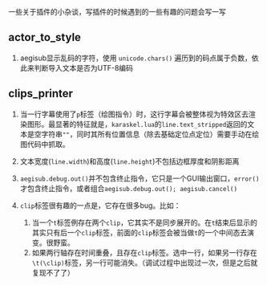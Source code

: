 一些关于插件的小杂谈，写插件的时候遇到的一些有趣的问题会写一写

## actor_to_style

1. aegisub显示乱码的字符，使用 `unicode.chars()` 遍历到的码点属于负数，依此来判断导入文本是否为UTF-8编码


## clips_printer

1. 当一行字幕使用了`p`标签（绘图指令）时，这行字幕会被整体视为特效区去渲染图形。最显著的特征就是，`karaskel.lua`的`line.text_stripped`返回的文本是空字符串`""`，同时其所有位置信息（除去基础定位点定位）需要手动在绘图代码中抓取。
2. 文本宽度(`line.width`)和高度(`line.height`)不包括边框厚度和阴影距离
3. `aegisub.debug.out()`并不包含终止指令，它只是一个GUI输出窗口，`error()`才包含终止指令，或者组合`aegisub.debug.out(); aegisub.cancel()`




4.  `clip`标签很有趣的一点是，它存在很多bug。比如：

	  1. 当一个`t`标签例存在两个`clip`，它其实不是同步展开的。在`t`结束后显示的其实只有后一个`clip`标签，前面的`clip`标签会被当做`t`的一个中间态去演变。很野蛮。
	  2.  如果两行轴存在时间重叠，且存在`clip`标签。选中一行，如果另一行存在`\t(\clip)`标签，另一行可能消失。（调试过程中出现过一次，但是之后就复现不了了）

